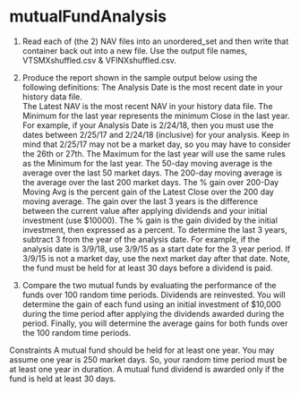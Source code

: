 # mutualFundAnalysis
1. Read each of (the 2) NAV files into an unordered_set<string> and then write that container back out into a new file.  Use the output file names, VTSMXshuffled.csv & VFINXshuffled.csv. 
  
2. Produce the report shown in the sample output below using the following definitions:
The Analysis Date is the most recent date in your history data file.  
The Latest NAV is the most recent NAV in your history data file.
The Minimum for the last year represents the minimum Close in the last year.  For example, if your Analysis Date is 2/24/18, then you must use the dates between 2/25/17 and 2/24/18 (inclusive) for your analysis.  Keep in mind that 2/25/17 may not be a market day, so you may have to consider the 26th or 27th.
The Maximum for the last year will use the same rules as the Minimum for the last year.
The 50-day moving average is the average over the last 50 market days.
The 200-day moving average is the average over the last 200 market days.
The % gain over 200-Day Moving Avg is the percent gain of the Latest Close over the 200 day moving average. 
The gain over the last 3 years is the difference between the current value after applying dividends and your initial investment (use $10000).  The % gain is the gain divided by the initial investment, then expressed as a percent.  To determine the last 3 years, subtract 3 from the year of the analysis date.  For example, if the analysis date is 3/9/18, use 3/9/15 as a start date for the 3 year period.  If 3/9/15 is not a market day, use the next market day after that date.  Note, the fund must be held for at least 30 days before a dividend is paid.  

3. Compare the two mutual funds by evaluating the performance of the funds over 100 random time periods.  Dividends are reinvested.  You will determine the gain of each fund using an initial investment of $10,000 during the time period after applying the dividends awarded during the period.  Finally, you will determine the average gains for both funds over the 100 random time periods.  

Constraints
A mutual fund should be held for at least one year.  You may assume one year is 250 market days.  So, your random time period must be at least one year in duration.
A mutual fund dividend is awarded only if the fund is held at least 30 days.

